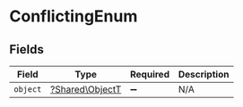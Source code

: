 # ConflictingEnum


## Fields

| Field                                             | Type                                              | Required                                          | Description                                       |
| ------------------------------------------------- | ------------------------------------------------- | ------------------------------------------------- | ------------------------------------------------- |
| `object`                                          | [?Shared\ObjectT](../../Models/Shared/ObjectT.md) | :heavy_minus_sign:                                | N/A                                               |